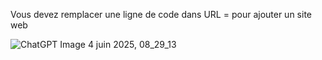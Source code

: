 Vous devez remplacer une ligne de code dans URL = pour ajouter un site web

![ChatGPT Image 4 juin 2025, 08_29_13](https://github.com/user-attachments/assets/ee430c92-2539-45f9-915b-163cd4a9258b)
